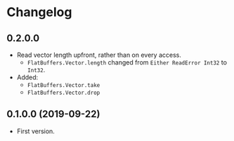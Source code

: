# Changelog


## 0.2.0.0

* Read vector length upfront, rather than on every access.
  * `FlatBuffers.Vector.length` changed from `Either ReadError Int32` to `Int32`.
* Added:
  * `FlatBuffers.Vector.take`
  * `FlatBuffers.Vector.drop`


## 0.1.0.0 (2019-09-22)

* First version.
